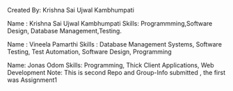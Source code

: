 Created By: Krishna Sai Ujwal Kambhumpati

Name : Krishna Sai Ujwal Kambhumpati
Skills: Programmming,Software Design, Database Management,Testing.

Name : Vineela Pamarthi
Skills : Database Management Systems, Software Testing, Test Automation, Software Design, Programming

Name: Jonas Odom
Skills: Programming, Thick Client Applications, Web Development
Note: This is second Repo and Group-Info submitted , the first was Assignment1
  
